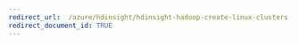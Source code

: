```yaml
---
redirect_url:  /azure/hdinsight/hdinsight-hadoop-create-linux-clusters-azure-powershell
redirect_document_id: TRUE 
---
```


